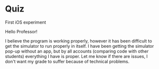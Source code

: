Quiz
====

First iOS experiment

Hello Professor!

I believe the program is working properly, however it has been difficult to get the simulator to run properly in itself.
I have been getting the simulator pop-up without an app, but by all accounts (comparing code with other students)
everything I have is proper. Let me know if there are issues, I don't want my grade to suffer because of technical problems.
